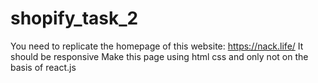 # shopify_task_2

You need to replicate the homepage of this website: https://nack.life/
It should be responsive
Make this page using html css and only not on the basis of react.js
